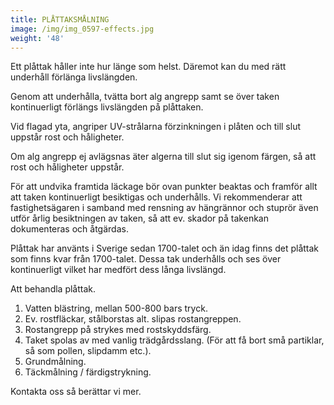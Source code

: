 ```yaml
---
title: PLÅTTAKSMÅLNING
image: /img/img_0597-effects.jpg
weight: '48'
---
```

Ett plåttak håller inte hur länge som helst. Däremot kan du med rätt underhåll förlänga livslängden.

Genom att underhålla, tvätta bort alg angrepp samt se över taken kontinuerligt förlängs livslängden på plåttaken.

Vid flagad yta, angriper UV-strålarna förzinkningen i plåten och till slut uppstår rost och håligheter. 

Om alg angrepp ej avlägsnas äter algerna till slut sig igenom färgen, så att rost och håligheter uppstår.

För att undvika framtida läckage bör ovan punkter beaktas och framför allt att taken kontinuerligt besiktigas och underhålls.  Vi rekommenderar att fastighetsägaren i samband med rensning av hängrännor och stuprör även utför årlig besiktningen av taken, så att ev. skador på takenkan dokumenteras och åtgärdas. 

Plåttak har använts i Sverige sedan 1700-talet och än idag finns det plåttak som finns kvar från 1700-talet.  Dessa tak underhålls och ses över kontinuerligt vilket har medfört dess långa livslängd.

Att behandla plåttak.

1. Vatten blästring, mellan 500-800 bars tryck.
2. Ev. rostfläckar, stålborstas alt. slipas rostangreppen. 
3. Rostangrepp på strykes med rostskyddsfärg. 
4. Taket spolas av med vanlig trädgårdsslang. (För att få bort små partiklar, så som pollen, slipdamm etc.).
5. Grundmålning.
6. Täckmålning / färdigstrykning. 

Kontakta oss så berättar vi mer.
